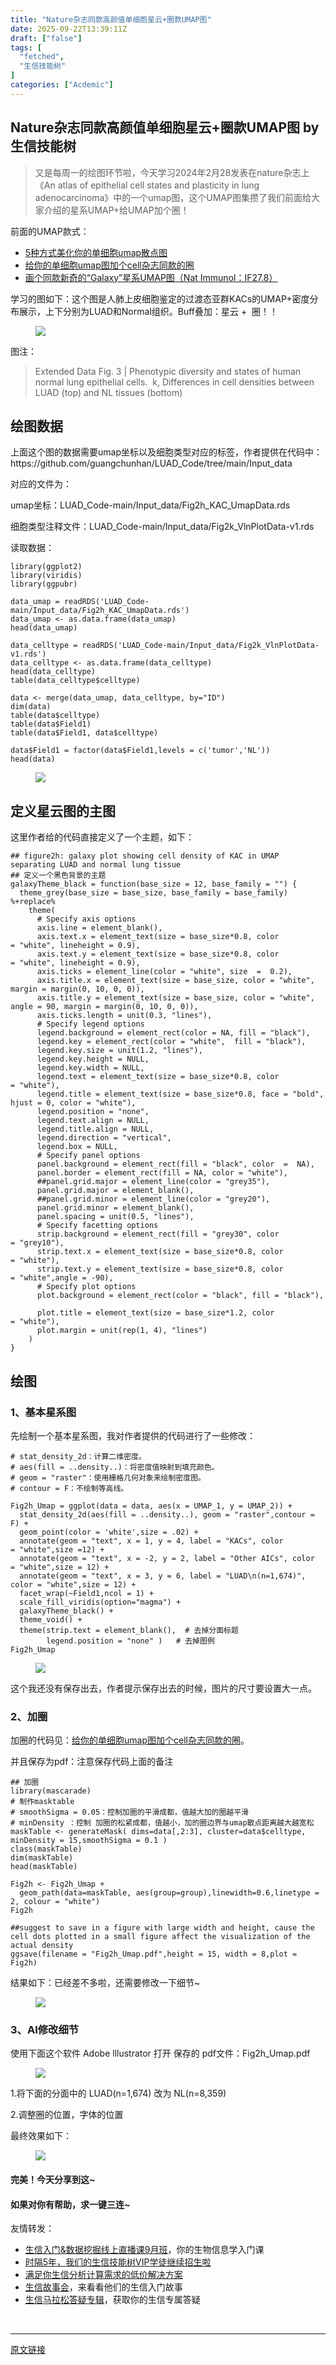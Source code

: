 ```yaml
---
title: "Nature杂志同款高颜值单细胞星云+圈款UMAP图"
date: 2025-09-22T13:39:11Z
draft: ["false"]
tags: [
  "fetched",
  "生信技能树"
]
categories: ["Acdemic"]
---
```

Nature杂志同款高颜值单细胞星云+圈款UMAP图 by 生信技能树
------
<div><section data-tool="mdnice编辑器" data-website="https://www.mdnice.com" data-pm-slice="0 0 []"><blockquote><p><span leaf="">又是每周一的绘图环节啦，今天学习<span textstyle="">2024年2月28发表在nature杂志上《An atlas of epithelial cell states and plasticity in lung adenocarcinoma》</span>中的一个umap图，这个UMAP图集攒了我们前面给大家介绍的星系UMAP+给UMAP加个圈！</span></p></blockquote><p data-tool="mdnice编辑器"><span leaf="">前面的UMAP款式：</span></p><ul><li><section><span leaf=""><a target="_blank" href="https://mp.weixin.qq.com/s?__biz=MzAxMDkxODM1Ng==&amp;mid=2247536822&amp;idx=1&amp;sn=5f695d4ee6d8ba00a0961c02c4cf83bd&amp;scene=21#wechat_redirect" textvalue="" linktype="text" data-linktype="2">5种方式美化你的单细胞umap散点图</a></span></section></li><li><section><span leaf=""><a target="_blank" href="https://mp.weixin.qq.com/s?__biz=MzAxMDkxODM1Ng==&amp;mid=2247537290&amp;idx=1&amp;sn=ad76831349df67bb5236370dab088536&amp;scene=21#wechat_redirect" textvalue="" linktype="text" data-linktype="2">给你的单细胞umap图加个cell杂志同款的圈</a></span></section></li><li><section><span leaf=""><a target="_blank" href="https://mp.weixin.qq.com/s?__biz=MzAxMDkxODM1Ng==&amp;mid=2247538773&amp;idx=1&amp;sn=094b2cef83702267589de13dd50a0b58&amp;scene=21#wechat_redirect" textvalue="" linktype="text" data-linktype="2">画个同款新奇的“Galaxy”星系UMAP图（Nat Immunol：IF27.8）</a></span></section></li></ul><p data-tool="mdnice编辑器"><span leaf="">学习的图如下：<span textstyle="">这个图是人肺上皮细胞鉴定的过渡态亚群KACs的UMAP+密度分布展示，上下分别为LUAD和Normal组织。Buff叠加：星云 +  圈！！</span></span></p><figure data-tool="mdnice编辑器"><span leaf=""><img data-imgfileid="100062227" data-ratio="0.737037037037037" data-src="https://mmbiz.qpic.cn/mmbiz_jpg/cZNhZQ6j4ww2EqAbYoOeCwCGJggj0lEX6G0TESvnSACZuMRMgozsiaHpWhsrb3C8YLljBZmpydPvNMpOlxdQk0g/640?wx_fmt=jpeg&amp;from=appmsg" data-type="jpeg" data-w="1080" src="https://mmbiz.qpic.cn/mmbiz_jpg/cZNhZQ6j4ww2EqAbYoOeCwCGJggj0lEX6G0TESvnSACZuMRMgozsiaHpWhsrb3C8YLljBZmpydPvNMpOlxdQk0g/640?wx_fmt=jpeg&amp;from=appmsg"></span></figure><p data-tool="mdnice编辑器"><span leaf="">图注：</span></p><blockquote><p><span leaf="">Extended Data Fig. 3 | Phenotypic diversity and states of human normal lung epithelial cells.  k, Differences in cell densities between LUAD (top) and NL tissues (bottom)</span></p></blockquote><h2 data-tool="mdnice编辑器"><span></span><span><span leaf="">绘图数据</span></span></h2><p data-tool="mdnice编辑器"><span leaf="">上面这个图的数据需要umap坐标以及细胞类型对应的标签，作者提供在代码中：https://github.com/guangchunhan/LUAD_Code/tree/main/Input_data</span></p><p data-tool="mdnice编辑器"><span leaf="">对应的文件为：</span></p><p data-tool="mdnice编辑器"><span leaf="">umap坐标：LUAD_Code-main/Input_data/Fig2h_KAC_UmapData.rds</span></p><p data-tool="mdnice编辑器"><span leaf="">细胞类型注释文件：LUAD_Code-main/Input_data/Fig2k_VlnPlotData-v1.rds</span></p><p data-tool="mdnice编辑器"><span leaf="">读取数据：</span></p><pre data-tool="mdnice编辑器"><code><span leaf="">library(ggplot2)</span><span leaf=""><br></span><span leaf="">library(viridis)</span><span leaf=""><br></span><span leaf="">library(ggpubr)</span><span leaf=""><br></span><span leaf=""><br></span><span leaf="">data_umap = readRDS(</span><span><span leaf="">'LUAD_Code-main/Input_data/Fig2h_KAC_UmapData.rds'</span></span><span leaf="">)</span><span leaf=""><br></span><span leaf="">data_umap &lt;- as.data.frame(data_umap)</span><span leaf=""><br></span><span leaf="">head(data_umap)</span><span leaf=""><br></span><span leaf=""><br></span><span leaf="">data_celltype = readRDS(</span><span><span leaf="">'LUAD_Code-main/Input_data/Fig2k_VlnPlotData-v1.rds'</span></span><span leaf="">)</span><span leaf=""><br></span><span leaf="">data_celltype &lt;- as.data.frame(data_celltype)</span><span leaf=""><br></span><span leaf="">head(data_celltype)</span><span leaf=""><br></span><span leaf="">table(data_celltype</span><span><span leaf="">$celltype</span></span><span leaf="">)</span><span leaf=""><br></span><span leaf=""><br></span><span leaf="">data &lt;- merge(data_umap, data_celltype, by=</span><span><span leaf="">"ID"</span></span><span leaf="">)</span><span leaf=""><br></span><span leaf="">dim(data)</span><span leaf=""><br></span><span leaf="">table(data</span><span><span leaf="">$celltype</span></span><span leaf="">)</span><span leaf=""><br></span><span leaf="">table(data</span><span><span leaf="">$Field1</span></span><span leaf="">)</span><span leaf=""><br></span><span leaf="">table(data</span><span><span leaf="">$Field1</span></span><span leaf="">, data</span><span><span leaf="">$celltype</span></span><span leaf="">)</span><span leaf=""><br></span><span leaf=""><br></span><span leaf="">data</span><span><span leaf="">$Field1</span></span><span leaf=""> = factor(data</span><span><span leaf="">$Field1</span></span><span leaf="">,levels = c(</span><span><span leaf="">'tumor'</span></span><span leaf="">,</span><span><span leaf="">'NL'</span></span><span leaf="">))</span><span leaf=""><br></span><span leaf="">head(data)</span><span leaf=""><br></span></code></pre><figure data-tool="mdnice编辑器"><span leaf=""><img data-src="https://mmbiz.qpic.cn/mmbiz_png/cZNhZQ6j4ww2EqAbYoOeCwCGJggj0lEXUYfVciaqTFrE2qr9uHxOIKDV7fvUwt7s835G9rJibcGJyqJS0zcuD5iag/640?wx_fmt=png&amp;from=appmsg" data-ratio="0.15185185185185185" data-type="png" data-w="1080" data-imgfileid="100062225" src="https://mmbiz.qpic.cn/mmbiz_png/cZNhZQ6j4ww2EqAbYoOeCwCGJggj0lEXUYfVciaqTFrE2qr9uHxOIKDV7fvUwt7s835G9rJibcGJyqJS0zcuD5iag/640?wx_fmt=png&amp;from=appmsg"></span></figure><h2 data-tool="mdnice编辑器"><span></span><span><span leaf="">定义星云图的主图</span></span></h2><p data-tool="mdnice编辑器"><span leaf="">这里作者给的代码直接定义了一个主题，如下：</span></p><pre data-tool="mdnice编辑器"><code><span><span leaf="">## figure2h: galaxy plot showing cell density of KAC in UMAP separating LUAD and normal lung tissue</span></span><span leaf=""><br></span><span><span leaf="">## 定义一个黑色背景的主题</span></span><span leaf=""><br></span><span leaf="">galaxyTheme_black = </span><span><span leaf="">function</span></span><span leaf="">(base_size = 12, base_family = </span><span><span leaf="">""</span></span><span leaf="">) {</span><span leaf=""><br></span><span leaf="">  theme_grey(base_size = base_size, base_family = base_family) %+replace%</span><span leaf=""><br></span><span leaf="">    theme(</span><span leaf=""><br></span><span leaf="">      </span><span><span leaf=""># Specify axis options</span></span><span leaf=""><br></span><span leaf="">      axis.line = element_blank(),  </span><span leaf=""><br></span><span leaf="">      axis.text.x = element_text(size = base_size*0.8, color = </span><span><span leaf="">"white"</span></span><span leaf="">, lineheight = 0.9),  </span><span leaf=""><br></span><span leaf="">      axis.text.y = element_text(size = base_size*0.8, color = </span><span><span leaf="">"white"</span></span><span leaf="">, lineheight = 0.9),  </span><span leaf=""><br></span><span leaf="">      axis.ticks = element_line(color = </span><span><span leaf="">"white"</span></span><span leaf="">, size  =  0.2),  </span><span leaf=""><br></span><span leaf="">      axis.title.x = element_text(size = base_size, color = </span><span><span leaf="">"white"</span></span><span leaf="">, margin = margin(0, 10, 0, 0)),  </span><span leaf=""><br></span><span leaf="">      axis.title.y = element_text(size = base_size, color = </span><span><span leaf="">"white"</span></span><span leaf="">, angle = 90, margin = margin(0, 10, 0, 0)),  </span><span leaf=""><br></span><span leaf="">      axis.ticks.length = unit(0.3, </span><span><span leaf="">"lines"</span></span><span leaf="">),   </span><span leaf=""><br></span><span leaf="">      </span><span><span leaf=""># Specify legend options</span></span><span leaf=""><br></span><span leaf="">      legend.background = element_rect(color = NA, fill = </span><span><span leaf="">"black"</span></span><span leaf="">),  </span><span leaf=""><br></span><span leaf="">      legend.key = element_rect(color = </span><span><span leaf="">"white"</span></span><span leaf="">,  fill = </span><span><span leaf="">"black"</span></span><span leaf="">),  </span><span leaf=""><br></span><span leaf="">      legend.key.size = unit(1.2, </span><span><span leaf="">"lines"</span></span><span leaf="">),  </span><span leaf=""><br></span><span leaf="">      legend.key.height = NULL,  </span><span leaf=""><br></span><span leaf="">      legend.key.width = NULL,      </span><span leaf=""><br></span><span leaf="">      legend.text = element_text(size = base_size*0.8, color = </span><span><span leaf="">"white"</span></span><span leaf="">),  </span><span leaf=""><br></span><span leaf="">      legend.title = element_text(size = base_size*0.8, face = </span><span><span leaf="">"bold"</span></span><span leaf="">, hjust = 0, color = </span><span><span leaf="">"white"</span></span><span leaf="">),  </span><span leaf=""><br></span><span leaf="">      legend.position = </span><span><span leaf="">"none"</span></span><span leaf="">,  </span><span leaf=""><br></span><span leaf="">      legend.text.align = NULL,  </span><span leaf=""><br></span><span leaf="">      legend.title.align = NULL,  </span><span leaf=""><br></span><span leaf="">      legend.direction = </span><span><span leaf="">"vertical"</span></span><span leaf="">,  </span><span leaf=""><br></span><span leaf="">      legend.box = NULL, </span><span leaf=""><br></span><span leaf="">      </span><span><span leaf=""># Specify panel options</span></span><span leaf=""><br></span><span leaf="">      panel.background = element_rect(fill = </span><span><span leaf="">"black"</span></span><span leaf="">, color  =  NA),  </span><span leaf=""><br></span><span leaf="">      panel.border = element_rect(fill = NA, color = </span><span><span leaf="">"white"</span></span><span leaf="">),  </span><span leaf=""><br></span><span leaf="">      </span><span><span leaf="">#<a topic-id="mfv4oj3y-g47hqi" data-topic="1">#panel</a>.grid.major = element_line(color = "grey35"),  </span></span><span leaf=""><br></span><span leaf="">      panel.grid.major = element_blank(),  </span><span leaf=""><br></span><span leaf="">      </span><span><span leaf="">#<a topic-id="mfv4oj3y-509kfe" data-topic="1">#panel</a>.grid.minor = element_line(color = "grey20"),  </span></span><span leaf=""><br></span><span leaf="">      panel.grid.minor = element_blank(),  </span><span leaf=""><br></span><span leaf="">      panel.spacing = unit(0.5, </span><span><span leaf="">"lines"</span></span><span leaf="">),   </span><span leaf=""><br></span><span leaf="">      </span><span><span leaf=""># Specify facetting options</span></span><span leaf=""><br></span><span leaf="">      strip.background = element_rect(fill = </span><span><span leaf="">"grey30"</span></span><span leaf="">, color = </span><span><span leaf="">"grey10"</span></span><span leaf="">),  </span><span leaf=""><br></span><span leaf="">      strip.text.x = element_text(size = base_size*0.8, color = </span><span><span leaf="">"white"</span></span><span leaf="">),  </span><span leaf=""><br></span><span leaf="">      strip.text.y = element_text(size = base_size*0.8, color = </span><span><span leaf="">"white"</span></span><span leaf="">,angle = -90),  </span><span leaf=""><br></span><span leaf="">      </span><span><span leaf=""># Specify plot options</span></span><span leaf=""><br></span><span leaf="">      plot.background = element_rect(color = </span><span><span leaf="">"black"</span></span><span leaf="">, fill = </span><span><span leaf="">"black"</span></span><span leaf="">),  </span><span leaf=""><br></span><span leaf="">      plot.title = element_text(size = base_size*1.2, color = </span><span><span leaf="">"white"</span></span><span leaf="">),  </span><span leaf=""><br></span><span leaf="">      plot.margin = unit(rep(1, 4), </span><span><span leaf="">"lines"</span></span><span leaf="">)</span><span leaf=""><br></span><span leaf="">    )</span><span leaf=""><br></span><span leaf="">}</span><span leaf=""><br></span></code></pre><h2 data-tool="mdnice编辑器"><span></span><span><span leaf="">绘图</span></span></h2><h3 data-tool="mdnice编辑器"><span></span><span><span leaf="">1、基本星系图</span></span><span></span></h3><p data-tool="mdnice编辑器"><span leaf="">先绘制一个基本星系图，<span textstyle="">我对作者提供的代码进行了一些修改：</span></span></p><pre data-tool="mdnice编辑器"><code><span><span leaf=""># stat_density_2d：计算二维密度。</span></span><span leaf=""><br></span><span><span leaf=""># aes(fill = ..density..)：将密度值映射到填充颜色。</span></span><span leaf=""><br></span><span><span leaf=""># geom = "raster"：使用栅格几何对象来绘制密度图。</span></span><span leaf=""><br></span><span><span leaf=""># contour = F：不绘制等高线。</span></span><span leaf=""><br></span><span leaf=""><br></span><span leaf="">Fig2h_Umap = ggplot(data = data, aes(x = UMAP_1, y = UMAP_2)) + </span><span leaf=""><br></span><span leaf="">  stat_density_2d(aes(fill = ..density..), geom = </span><span><span leaf="">"raster"</span></span><span leaf="">,contour = F) + </span><span leaf=""><br></span><span leaf="">  geom_point(color = </span><span><span leaf="">'white'</span></span><span leaf="">,size = .02) + </span><span leaf=""><br></span><span leaf="">  annotate(geom = </span><span><span leaf="">"text"</span></span><span leaf="">, x = 1, y = 4, label = </span><span><span leaf="">"KACs"</span></span><span leaf="">, color = </span><span><span leaf="">"white"</span></span><span leaf="">,size =12) +</span><span leaf=""><br></span><span leaf="">  annotate(geom = </span><span><span leaf="">"text"</span></span><span leaf="">, x = -2, y = 2, label = </span><span><span leaf="">"Other AICs"</span></span><span leaf="">, color = </span><span><span leaf="">"white"</span></span><span leaf="">,size = 12) +</span><span leaf=""><br></span><span leaf="">  annotate(geom = </span><span><span leaf="">"text"</span></span><span leaf="">, x = 3, y = 6, label = </span><span><span leaf="">"LUAD\n(n=1,674)"</span></span><span leaf="">, color = </span><span><span leaf="">"white"</span></span><span leaf="">,size = 12) +</span><span leaf=""><br></span><span leaf="">  facet_wrap(~Field1,ncol = 1) + </span><span leaf=""><br></span><span leaf="">  scale_fill_viridis(option=</span><span><span leaf="">"magma"</span></span><span leaf="">) + </span><span leaf=""><br></span><span leaf="">  galaxyTheme_black() + </span><span leaf=""><br></span><span leaf="">  theme_void() +</span><span leaf=""><br></span><span leaf="">  theme(strip.text = element_blank(),  </span><span><span leaf=""># 去掉分面标题</span></span><span leaf=""><br></span><span leaf="">        legend.position = </span><span><span leaf="">"none"</span></span><span leaf=""> )   </span><span><span leaf=""># 去掉图例</span></span><span leaf=""><br></span><span leaf="">Fig2h_Umap</span><span leaf=""><br></span></code></pre><figure data-tool="mdnice编辑器"><span leaf=""><img data-src="https://mmbiz.qpic.cn/mmbiz_png/cZNhZQ6j4ww2EqAbYoOeCwCGJggj0lEX9622Qaqnf9xe24dtxbhCyqGkqsndKTBcyAarH5j28jNJdwxqh9ON3A/640?wx_fmt=png&amp;from=appmsg" data-ratio="0.9721669980119284" data-type="png" data-w="1006" data-imgfileid="100062228" src="https://mmbiz.qpic.cn/mmbiz_png/cZNhZQ6j4ww2EqAbYoOeCwCGJggj0lEX9622Qaqnf9xe24dtxbhCyqGkqsndKTBcyAarH5j28jNJdwxqh9ON3A/640?wx_fmt=png&amp;from=appmsg"></span></figure><p data-tool="mdnice编辑器"><span leaf=""><span textstyle="">这个我还没有保存出去，作者提示保存出去的时候，图片的尺寸要设置大一点。</span></span></p><h3 data-tool="mdnice编辑器"><span></span><span><span leaf="">2、加圈</span></span><span></span></h3><p data-tool="mdnice编辑器"><span leaf="">加圈的代码见：<a target="_blank" href="https://mp.weixin.qq.com/s?__biz=MzAxMDkxODM1Ng==&amp;mid=2247537290&amp;idx=1&amp;sn=ad76831349df67bb5236370dab088536&amp;scene=21#wechat_redirect" textvalue="" linktype="text" data-linktype="2">给你的单细胞umap图加个cell杂志同款的圈</a>。</span></p><p data-tool="mdnice编辑器"><span leaf="">并且保存为pdf：注意保存代码上面的备注</span></p><pre data-tool="mdnice编辑器"><code><span><span leaf="">## 加圈</span></span><span leaf=""><br></span><span leaf="">library(mascarade)</span><span leaf=""><br></span><span><span leaf=""># 制作masktable</span></span><span leaf=""><br></span><span><span leaf=""># smoothSigma = 0.05：控制加圈的平滑成都，值越大加的圈越平滑</span></span><span leaf=""><br></span><span><span leaf=""># minDensity ：控制 加圈的松紧成都，值越小，加的圈边界与umap散点距离越大越宽松</span></span><span leaf=""><br></span><span leaf="">maskTable &lt;- generateMask( dims=data[,2:3], cluster=data</span><span><span leaf="">$celltype</span></span><span leaf="">, minDensity = 15,smoothSigma = 0.1 )</span><span leaf=""><br></span><span leaf="">class(maskTable)</span><span leaf=""><br></span><span leaf="">dim(maskTable)</span><span leaf=""><br></span><span leaf="">head(maskTable)</span><span leaf=""><br></span><span leaf=""><br></span><span leaf="">Fig2h &lt;- Fig2h_Umap + </span><span leaf=""><br></span><span leaf="">  geom_path(data=maskTable, aes(group=group),linewidth=0.6,linetype = 2, colour = </span><span><span leaf="">"white"</span></span><span leaf="">)</span><span leaf=""><br></span><span leaf="">Fig2h</span><span leaf=""><br></span><span leaf=""><br></span><span><span leaf="">#<a topic-id="mfv4oj3y-qmzjyp" data-topic="1">#suggest</a> to save in a figure with large width and height, cause the cell dots plotted in a small figure affect the visualization of the actual density</span></span><span leaf=""><br></span><span leaf="">ggsave(filename = </span><span><span leaf="">"Fig2h_Umap.pdf"</span></span><span leaf="">,height = 15, width = 8,plot = Fig2h)</span><span leaf=""><br></span></code></pre><p data-tool="mdnice编辑器"><span leaf="">结果如下：已经差不多啦，还需要修改一下细节~</span></p><figure data-tool="mdnice编辑器"><span leaf=""><img data-src="https://mmbiz.qpic.cn/mmbiz_png/cZNhZQ6j4ww2EqAbYoOeCwCGJggj0lEXvVBjJicHIIWrvfak1sTgia4CuWDqmpfQV0dUicsvE1UuvVm093WCWWjSg/640?wx_fmt=png&amp;from=appmsg" data-ratio="1.8804713804713804" data-type="png" data-w="594" data-imgfileid="100062226" src="https://mmbiz.qpic.cn/mmbiz_png/cZNhZQ6j4ww2EqAbYoOeCwCGJggj0lEXvVBjJicHIIWrvfak1sTgia4CuWDqmpfQV0dUicsvE1UuvVm093WCWWjSg/640?wx_fmt=png&amp;from=appmsg"></span></figure><h3 data-tool="mdnice编辑器"><span></span><span><span leaf="">3、AI修改细节</span></span><span></span></h3><p data-tool="mdnice编辑器"><span leaf="">使用下面这个软件 Adobe lllustrator 打开 保存的 pdf文件：Fig2h_Umap.pdf</span></p><figure data-tool="mdnice编辑器"><span leaf=""><img data-src="https://mmbiz.qpic.cn/mmbiz_png/cZNhZQ6j4ww2EqAbYoOeCwCGJggj0lEXbSTm0OibeubRVtg9qQNVkQ91pAV7eJHY7tiak50s692BXKVfP2xiaKuEQ/640?wx_fmt=png&amp;from=appmsg" data-ratio="0.1517509727626459" data-type="png" data-w="514" data-imgfileid="100062224" src="https://mmbiz.qpic.cn/mmbiz_png/cZNhZQ6j4ww2EqAbYoOeCwCGJggj0lEXbSTm0OibeubRVtg9qQNVkQ91pAV7eJHY7tiak50s692BXKVfP2xiaKuEQ/640?wx_fmt=png&amp;from=appmsg"></span></figure><p data-tool="mdnice编辑器"><span leaf="">1.将下面的分面中的 LUAD(n=1,674) 改为 NL(n=8,359)</span></p><p data-tool="mdnice编辑器"><span leaf="">2.调整圈的位置，字体的位置</span></p><p data-tool="mdnice编辑器"><span leaf="">最终效果如下：</span></p><figure data-tool="mdnice编辑器"><span leaf=""><img data-src="https://mmbiz.qpic.cn/mmbiz_png/cZNhZQ6j4ww2EqAbYoOeCwCGJggj0lEXXvicfLsOYIsBibX2xTca1WkN4p6qWPl2gdVtYRksX1yG8ibA3ZWc9ZMcA/640?wx_fmt=png&amp;from=appmsg" data-ratio="1.893884892086331" data-type="png" data-w="556" data-imgfileid="100062229" src="https://mmbiz.qpic.cn/mmbiz_png/cZNhZQ6j4ww2EqAbYoOeCwCGJggj0lEXXvicfLsOYIsBibX2xTca1WkN4p6qWPl2gdVtYRksX1yG8ibA3ZWc9ZMcA/640?wx_fmt=png&amp;from=appmsg"></span></figure><h4 data-tool="mdnice编辑器"><span></span><span leaf="">完美！今天分享到这~</span><span></span></h4><h4 data-tool="mdnice编辑器"><span></span><span leaf="">如果对你有帮助，求一键三连~</span><span></span></h4></section><section data-tool="mdnice编辑器" data-website="https://www.mdnice.com" data-pm-slice="0 0 []"><p data-tool="mdnice编辑器"><span leaf="">友情转发：</span></p></section><ul><li><section><span leaf=""><a target="_blank" href="https://mp.weixin.qq.com/s?__biz=MzAxMDkxODM1Ng==&amp;mid=2247545329&amp;idx=1&amp;sn=71930835b79306606c59d7aa8c632490&amp;scene=21#wechat_redirect" textvalue="生信入门&amp;数据挖掘线上直播课9月班" data-itemshowtype="0" linktype="text" data-linktype="2">生信入门&amp;数据挖掘线上直播课9月班</a><span textstyle="">，你的生物信息学入门课</span></span></section></li><li><section><span leaf=""><a target="_blank" href="https://mp.weixin.qq.com/s?__biz=MzAxMDkxODM1Ng==&amp;mid=2247525079&amp;idx=1&amp;sn=0b997af16a58195b4192691373048fd5&amp;scene=21#wechat_redirect" textvalue="时隔5年，我们的生信技能树VIP学徒继续招生啦" data-itemshowtype="0" linktype="text" data-linktype="2"><span textstyle="">时隔5年，我们的生信技能树VIP学徒继续招生啦</span></a></span></section></li><li><section><span leaf=""><a target="_blank" href="https://mp.weixin.qq.com/s?__biz=MzUzMTEwODk0Ng==&amp;mid=2247530048&amp;idx=1&amp;sn=28aa7bbd5e00521f79e074496a5f5d66&amp;scene=21#wechat_redirect" textvalue="满足你生信分析计算需求的低价解决方案" data-itemshowtype="0" linktype="text" data-linktype="2">满足你生信分析计算需求的低价解决方案</a></span></section></li><li><section><span leaf=""><a target="_blank" href="https://mp.weixin.qq.com/mp/appmsgalbum?__biz=MzAxMDkxODM1Ng==&amp;action=getalbum&amp;album_id=1679199708449144836&amp;scene=173&amp;subscene=207&amp;sessionid=1745492310&amp;enterid=1745492314&amp;from_msgid=2247541298&amp;from_itemidx=1&amp;count=3&amp;nolastread=1#wechat_redirect" textvalue="生信故事会" data-itemshowtype="0" linktype="text" data-linktype="2">生信故事会</a>，来看看他们的生信入门故事</span></section></li><li><section><span leaf=""><a target="_blank" href="https://mp.weixin.qq.com/mp/appmsgalbum?__biz=MzAxMDkxODM1Ng==&amp;action=getalbum&amp;album_id=3690970204957147140&amp;scene=173&amp;subscene=207&amp;sessionid=1745066271&amp;enterid=1745066274&amp;from_msgid=2247540702&amp;from_itemidx=1&amp;count=3&amp;nolastread=1#wechat_redirect" textvalue="生信马拉松答疑专辑" data-itemshowtype="0" linktype="text" data-linktype="2">生信马拉松答疑专辑</a>，获取你的生信专属答疑</span></section></li></ul><section><span leaf=""><br></span></section><p><mp-style-type data-value="3"></mp-style-type></p></div>  
<hr>
<a href="https://mp.weixin.qq.com/s/_OVb_gPxBVLiViYMtEg7Cw",target="_blank" rel="noopener noreferrer">原文链接</a>
